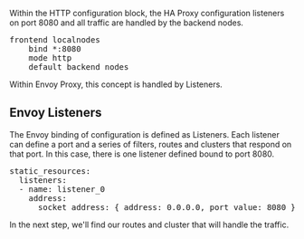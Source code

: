 Within the HTTP configuration block, the HA Proxy configuration listeners on port 8080 and all traffic are handled by the backend nodes. 

<pre class="file">
frontend localnodes
    bind *:8080
    mode http
    default_backend nodes
</pre>

Within Envoy Proxy, this concept is handled by Listeners.

## Envoy Listeners

The Envoy binding of configuration is defined as Listeners. Each listener can define a port and a series of filters, routes and clusters that respond on that port. In this case, there is one listener defined bound to port 8080.

<pre class="file" data-filename="envoy.yaml" data-target="replace">
static_resources:
  listeners:
  - name: listener_0
    address:
      socket_address: { address: 0.0.0.0, port_value: 8080 }
</pre>

In the next step, we'll find our routes and cluster that will handle the traffic.